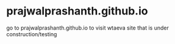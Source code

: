 # prajwalprashanth.github.io

go to prajwalprashanth.github.io to visit wtaeva site that is under construction/testing
